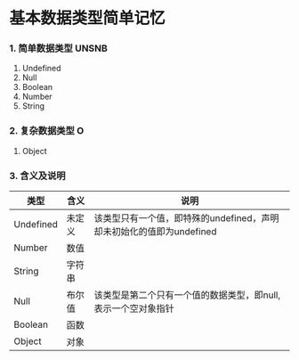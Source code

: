# 基本数据类型简单记忆

### 1. 简单数据类型 UNSNB

1. Undefined
2. Null
3. Boolean
4. Number
5. String

### 2. 复杂数据类型 O

1. Object

### 3. 含义及说明

| 类型      | 含义   | 说明                                                         |
| --------- | ------ | ------------------------------------------------------------ |
| Undefined | 未定义 | 该类型只有一个值，即特殊的undefined，声明却未初始化的值即为undefined |
| Number    | 数值   |                                                              |
| String    | 字符串 |                                                              |
| Null      | 布尔值 | 该类型是第二个只有一个值的数据类型，即null,表示一个空对象指针 |
| Boolean   | 函数   |                                                              |
| Object    | 对象   |                                                              |

